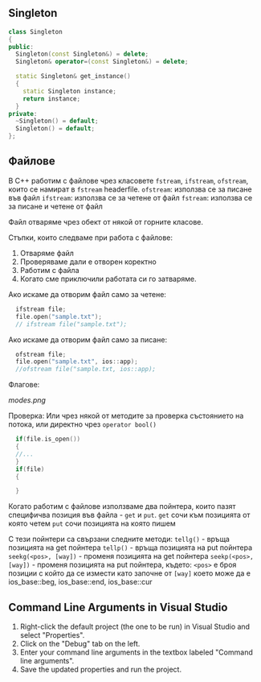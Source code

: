## Singleton
``` c++
class Singleton
{
public:
  Singleton(const Singleton&) = delete;
  Singleton& operator=(const Singleton&) = delete;

  static Singleton& get_instance()
  {
    static Singleton instance;
    return instance;
  }
private:
  ~Singleton() = default;
  Singleton() = default;
};
```
## Файлове

В C++ работим с файлове чрез класовете `fstream`, `ifstream`, `ofstream`, които се намират в `fstream` headerfile.
`ofstream`: използва се за писане във файл
`ifstream`: използва се за четене от файл
`fstream`: използва се за писане и четене от файл

Файл отваряме чрез обект от някой от горните класове.

Стъпки, които следваме при работа с файлове:
1. Отваряме файл
2. Проверяваме дали е отворен коректно
3. Работим с файла
4. Когато сме приключили работата си го затваряме.

Ако искаме да отворим файл само за четене:

```c++
  ifstream file;
  file.open("sample.txt");
  // ifstream file("sample.txt");
```

Ако искаме да отворим файл само за писане:

```c++
  ofstream file;
  file.open("sample.txt", ios::app);
  //ofstream file("sample.txt, ios::app);
```

Флагове:

*modes.png*


Проверка: Или чрез някой от методите за проверка състоянието на потока, или директно чрез `operator bool()` 
```c++
  if(file.is_open()) 
  {
  //...
  }
  if(file)
  {

  }
```

Когато работим с файлове използваме два пойнтера, които пазят специфичва позиция във файла - `get` и `put`. 
`get` сочи към позицията от която четем 
`put` сочи позицията на която пишем

С тези пойнтери са свързани следните методи:
`tellg()` - връща позицията на get пойнтера
`tellp()` - връща позицията на put пойнтера
`seekg(<pos>, [way])` - променя позицията на get пойнтера
`seekp(<pos>, [way])` - променя позицията на put пойнтера, където:
`<pos>` e броя позиции с който да се измести като започне от
`[way]` което може да е ios_base::beg, ios_base::end, ios_base::cur

## Command Line Arguments in Visual Studio
1. Right-click the default project (the one to be run) in Visual Studio and select "Properties".
2. Click on the "Debug" tab on the left.
3. Enter your command line arguments in the textbox labeled "Command line arguments".
4. Save the updated properties and run the project.
